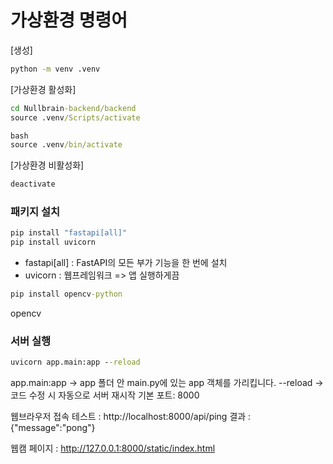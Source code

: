 # 가상환경 명령어

[생성]
```cmd
python -m venv .venv
```

[가상환경 활성화]
```cmd
cd Nullbrain-backend/backend
source .venv/Scripts/activate

bash
source .venv/bin/activate
```

[가상환경 비활성화]
```cmd
deactivate
```

### 패키지 설치
```cmd
pip install "fastapi[all]"
pip install uvicorn
```
- fastapi[all] : FastAPI의 모든 부가 기능을 한 번에 설치
- uvicorn : 웹프레임워크 => 앱 실행하게끔

```cmd
pip install opencv-python
```
opencv



### 서버 실행
```cmd
uvicorn app.main:app --reload
```

app.main:app → app 폴더 안 main.py에 있는 app 객체를 가리킵니다.
--reload → 코드 수정 시 자동으로 서버 재시작
기본 포트: 8000


웹브라우저 접속 테스트 : http://localhost:8000/api/ping
결과 : {"message":"pong"}


웹캠 페이지 : http://127.0.0.1:8000/static/index.html
